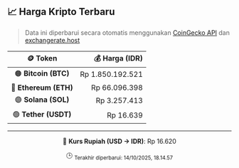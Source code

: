 

<!-- HARGA_KRIPTO -->
## 📈 Harga Kripto Terbaru

> Data ini diperbarui secara otomatis menggunakan [CoinGecko API](https://www.coingecko.com/) dan [exchangerate.host](https://exchangerate.host/)

<div align="center">

| 🪙 Token | 💰 Harga (IDR) |
|:------:|---------------:|
| 🟠 **Bitcoin (BTC)**   | Rp 1.850.192.521 |
| 🔵 **Ethereum (ETH)**  | Rp 66.096.398 |
| 🟣 **Solana (SOL)**    | Rp 3.257.413 |
| 🟢 **Tether (USDT)**   | Rp 16.639 |

---

💱 **Kurs Rupiah (USD → IDR)**: Rp 16.620

🕒 <sub>Terakhir diperbarui: 14/10/2025, 18.14.57</sub>

</div>
<!-- /HARGA_KRIPTO -->